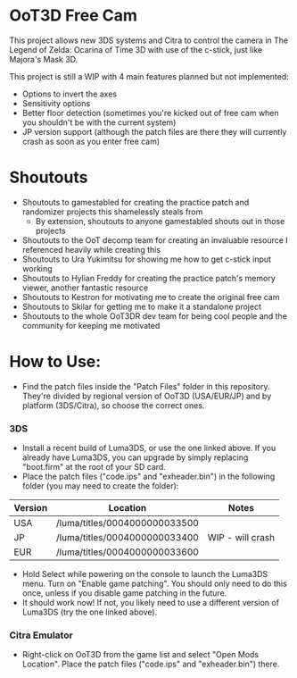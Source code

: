 # OoT3D Free Cam
This project allows new 3DS systems and Citra to control the camera in The Legend of Zelda: Ocarina of Time 3D with use of the c-stick, just like Majora's Mask 3D.

This project is still a WIP with 4 main features planned but not implemented:
* Options to invert the axes
* Sensitivity options
* Better floor detection (sometimes you're kicked out of free cam when you shouldn't be with the current system)
* JP version support (although the patch files are there they will currently crash as soon as you enter free cam)

# Shoutouts
* Shoutouts to gamestabled for creating the practice patch and randomizer projects this shamelessly steals from
  * By extension, shoutouts to anyone gamestabled shouts out in those projects
* Shoutouts to the OoT decomp team for creating an invaluable resource I referenced heavily while creating this
* Shoutouts to Ura Yukimitsu for showing me how to get c-stick input working
* Shoutouts to Hylian Freddy for creating the practice patch's memory viewer, another fantastic resource
* Shoutouts to Kestron for motivating me to create the original free cam
* Shoutouts to Skilar for getting me to make it a standalone project
* Shoutouts to the whole OoT3DR dev team for being cool people and the community for keeping me motivated

# How to Use:
* Find the patch files inside the "Patch Files" folder in this repository. They're divided by regional version of OoT3D (USA/EUR/JP) and by platform (3DS/Citra), so choose the correct ones.
### 3DS
* Install a recent build of Luma3DS, or use the one linked above. If you already have Luma3DS, you can upgrade by simply replacing "boot.firm" at the root of your SD card.
* Place the patch files ("code.ips" and "exheader.bin") in the following folder (you may need to create the folder):

| Version | Location | Notes |
|---|---|---|
| USA | /luma/titles/0004000000033500 | |
| JP  | /luma/titles/0004000000033400 | WIP - will crash |
| EUR | /luma/titles/0004000000033600 | |

* Hold Select while powering on the console to launch the Luma3DS menu. Turn on "Enable game patching". You should only need to do this once, unless if you disable game patching in the future.
* It should work now! If not, you likely need to use a different version of Luma3DS (try the one linked above).

### Citra Emulator
* Right-click on OoT3D from the game list and select "Open Mods Location". Place the patch files ("code.ips" and "exheader.bin") there.
